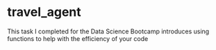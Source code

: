 # travel_agent
This task I completed for the Data Science Bootcamp introduces using functions to help with the efficiency of your code
